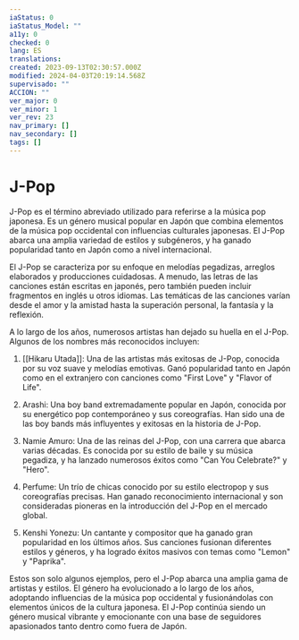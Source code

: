 ```yaml
---
iaStatus: 0
iaStatus_Model: ""
a11y: 0
checked: 0
lang: ES
translations: 
created: 2023-09-13T02:30:57.000Z
modified: 2024-04-03T20:19:14.568Z
supervisado: ""
ACCION: ""
ver_major: 0
ver_minor: 1
ver_rev: 23
nav_primary: []
nav_secondary: []
tags: []
---
```

# J-Pop

J-Pop es el término abreviado utilizado para referirse a la música pop japonesa. Es un género musical popular en Japón que combina elementos de la música pop occidental con influencias culturales japonesas. El J-Pop abarca una amplia variedad de estilos y subgéneros, y ha ganado popularidad tanto en Japón como a nivel internacional.

El J-Pop se caracteriza por su enfoque en melodías pegadizas, arreglos elaborados y producciones cuidadosas. A menudo, las letras de las canciones están escritas en japonés, pero también pueden incluir fragmentos en inglés u otros idiomas. Las temáticas de las canciones varían desde el amor y la amistad hasta la superación personal, la fantasía y la reflexión.

A lo largo de los años, numerosos artistas han dejado su huella en el J-Pop. Algunos de los nombres más reconocidos incluyen:

1. [[Hikaru Utada]]: Una de las artistas más exitosas de J-Pop, conocida por su voz suave y melodías emotivas. Ganó popularidad tanto en Japón como en el extranjero con canciones como "First Love" y "Flavor of Life".
    
2. Arashi: Una boy band extremadamente popular en Japón, conocida por su energético pop contemporáneo y sus coreografías. Han sido una de las boy bands más influyentes y exitosas en la historia de J-Pop.
    
3. Namie Amuro: Una de las reinas del J-Pop, con una carrera que abarca varias décadas. Es conocida por su estilo de baile y su música pegadiza, y ha lanzado numerosos éxitos como "Can You Celebrate?" y "Hero".
    
4. Perfume: Un trío de chicas conocido por su estilo electropop y sus coreografías precisas. Han ganado reconocimiento internacional y son consideradas pioneras en la introducción del J-Pop en el mercado global.
    
5. Kenshi Yonezu: Un cantante y compositor que ha ganado gran popularidad en los últimos años. Sus canciones fusionan diferentes estilos y géneros, y ha logrado éxitos masivos con temas como "Lemon" y "Paprika".
    

Estos son solo algunos ejemplos, pero el J-Pop abarca una amplia gama de artistas y estilos. El género ha evolucionado a lo largo de los años, adoptando influencias de la música pop occidental y fusionándolas con elementos únicos de la cultura japonesa. El J-Pop continúa siendo un género musical vibrante y emocionante con una base de seguidores apasionados tanto dentro como fuera de Japón.
